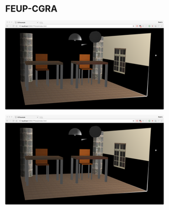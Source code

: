 # FEUP-CGRA

![Image of Yaktocat](https://raw.githubusercontent.com/beatrizHenriquesMartins/FEUP-CGRA/master/TP5/Resolução%20Problemas%20Propostos/CGFImage‐tp5‐T3G13‐extra.png?token=AOaIPGuYBwN-zA_daQuMfvb4lHIxzzkaks5ZDE6uwA%3D%3D)

<img src="https://raw.githubusercontent.com/beatrizHenriquesMartins/FEUP-CGRA/master/TP5/Resolução%20Problemas%20Propostos/CGFImage‐tp5‐T3G13‐extra.png?token=AOaIPGuYBwN-zA_daQuMfvb4lHIxzzkaks5ZDE6uwA%3D%3D">
